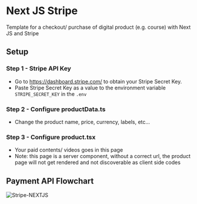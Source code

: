 # Next JS Stripe
Template for a checkout/ purchase of digital product (e.g. course) with Next JS and Stripe

## Setup
### Step 1 - Stripe API Key
- Go to https://dashboard.stripe.com/ to obtain your Stripe Secret Key.
- Paste Stripe Secret Key as a value to the environment variable ```STRIPE_SECRET_KEY``` in the  ```.env```

### Step 2 - Configure productData.ts
- Change the product name, price, currency, labels, etc...

### Step 3 - Configure product.tsx
- Your paid contents/ videos goes in this page
- Note: this page is a server component, without a correct url, the product page will not get rendered and not discoverable as client side codes

## Payment API Flowchart
![Stripe-NEXTJS](https://github.com/user-attachments/assets/ec4865a2-244e-4486-899f-8fc74af513e0)

